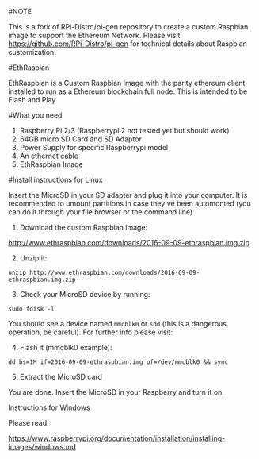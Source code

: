 #NOTE

This is a fork of RPi-Distro/pi-gen repository to create a custom Raspbian image to support the Ethereum Network. Please visit https://github.com/RPi-Distro/pi-gen for technical details about Raspbian customization.

#EthRasbian

EthRaspbian is a Custom Raspbian Image with the parity ethereum client installed to run as a Ethereum blockchain full node. This is intended to be Flash and Play

#What you need

1. Raspberry Pi 2/3 (Raspberrypi 2 not tested yet but should work)
2. 64GB micro SD Card and SD Adaptor
3. Power Supply for specific Raspberrypi model
4. An ethernet cable
5. EthRaspbian Image

#Install instructions for Linux

Insert the MicroSD in your SD adapter and plug it into your computer. It is recommended to umount partitions in case they've been automonted (you can do it through your file browser or the command line)

1. Download the custom Raspbian image:

http://www.ethraspbian.com/downloads/2016-09-09-ethraspbian.img.zip

2. Unzip it:

`unzip http://www.ethraspbian.com/downloads/2016-09-09-ethraspbian.img.zip`

3. Check your MicroSD device by running:

`sudo fdisk -l`

You should see a device named `mmcblk0` or `sdd` (this is a dangerous operation, be careful). For further info please visit:

4. Flash it (mmcblk0 example):

`dd bs=1M if=2016-09-09-ethraspbian.img of=/dev/mmcblk0 && sync`

5. Extract the MicroSD card

You are done. Insert the MicroSD in your Raspberry and turn it on.

Instructions for Windows

Please read:

https://www.raspberrypi.org/documentation/installation/installing-images/windows.md

